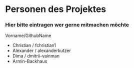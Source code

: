 # Personen des Projektes

### Hier bitte eintragen wer gerne mitmachen möchte
Vorname/GithubName
- Christian / fchristian1
- Alexander / alexanderkutzer
- Dima / dmitrii-vainman
- Armin-Backhaus